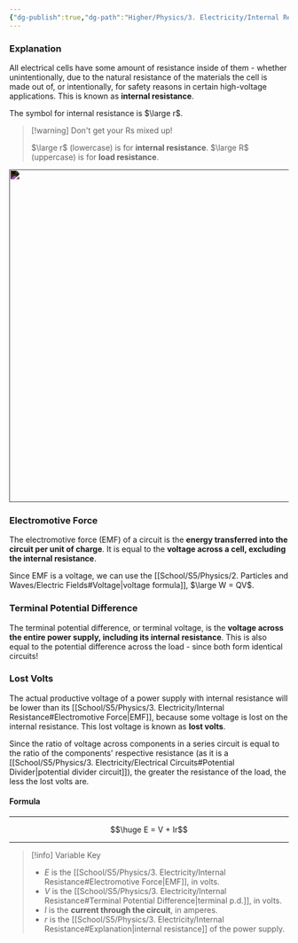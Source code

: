 ```yaml
---
{"dg-publish":true,"dg-path":"Higher/Physics/3. Electricity/Internal Resistance.md","dg-permalink":"physics/internal-resistance","permalink":"/physics/internal-resistance/"}
---
```



### Explanation
All electrical cells have some amount of resistance inside of them - whether unintentionally, due to the natural resistance of the materials the cell is made out of, or intentionally, for safety reasons in certain high-voltage applications. This is known as **internal resistance**.

The symbol for internal resistance is $\large r$.

> [!warning] Don't get your Rs mixed up!
> 
> $\large r$ (lowercase) is for **internal resistance**.
> $\large R$ (uppercase) is for **load resistance**.

<img src="https://cdn.savemyexams.co.uk/cdn-cgi/image/w=1920,f=auto/uploads/2020/09/10.1.1.5-Internal-resistance-circuit.png" style="filter: invert(1)" width="600">

### Electromotive Force
The electromotive force (EMF) of a circuit is the **energy transferred into the circuit per unit of charge**. It is equal to the **voltage across a cell, excluding the internal resistance**.

Since EMF is a voltage, we can use the [[School/S5/Physics/2. Particles and Waves/Electric Fields#Voltage\|voltage formula]], $\large W = QV$.

### Terminal Potential Difference
The terminal potential difference, or terminal voltage, is the **voltage across the entire power supply, including its internal resistance**. This is also equal to the potential difference across the load - since both form identical circuits!

### Lost Volts
The actual productive voltage of a power supply with internal resistance will be lower than its [[School/S5/Physics/3. Electricity/Internal Resistance#Electromotive Force\|EMF]], because some voltage is lost on the internal resistance. This lost voltage is known as **lost volts**.

Since the ratio of voltage across components in a series circuit is equal to the ratio of the components' respective resistance (as it is a [[School/S5/Physics/3. Electricity/Electrical Circuits#Potential Divider\|potential divider circuit]]), the greater the resistance of the load, the less the lost volts are.

#### Formula

---

$$\huge E = V + Ir$$

---

> [!info] Variable Key
> 
> - $E$ is the [[School/S5/Physics/3. Electricity/Internal Resistance#Electromotive Force\|EMF]], in volts.
> - $V$ is the [[School/S5/Physics/3. Electricity/Internal Resistance#Terminal Potential Difference\|terminal p.d.]], in volts.
> - $I$ is the **current through the circuit**, in amperes.
> - $r$ is the [[School/S5/Physics/3. Electricity/Internal Resistance#Explanation\|internal resistance]] of the power supply.
